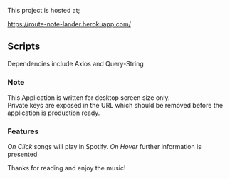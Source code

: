 This project is hosted at;

https://route-note-lander.herokuapp.com/


## Scripts

Dependencies include Axios and Query-String

### Note

This Application is written for desktop screen size only. <br />
Private keys are exposed in the URL which should be removed before the application is production ready.

### Features

*On Click* songs will play in Spotify.
*On Hover* further information is presented

Thanks for reading and enjoy the music!
